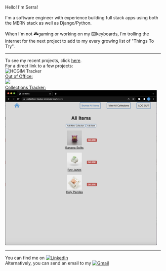Hello! I'm Serra!<br><br>
I'm a software engineer with experience building full stack apps using both the MERN stack as well as Django/Python.<br><br>
When I'm not 🎮gaming or working on my ⌨️ keyboards, I'm trolling the internet for the next project to add to my every growing list of "Things To Try".

---
To see my recent projects, click [here](https://github.com/schen044?tab=repositories).<br>
For a direct link to a few projects:<br>
![HCGIM Tracker](https://github.com/schen044/HCGIM-Tracker)<br>
[Out of Office:](https://github.com/schen044/Out-Of-Office)<br>
<img src="https://github.com/schen044/Out-Of-Office/raw/main/public/images/webpage-screenshot/trip-detail-page.png" height="500"><br>
[Collections Tracker:](https://github.com/schen044/Collections-Tracker)<br>
<img src="https://github.com/schen044/Collections-Tracker/raw/main/public/images/itemlist.png" height="500"><br>

---
You can find me on [![LinkedIn](https://img.shields.io/badge/LinkedIn-0077B5?style=for-the-badge&logo=linkedin&logoColor=white)](https://www.linkedin.com/in/serra-chen/)<br>
Alternatively, you can send an email to my [![Gmail](https://img.shields.io/badge/Gmail-D14836?style=for-the-badge&logo=gmail&logoColor=white)](mailto:serra.chen20@gmail.com)

<!---
schen044/schen044 is a ✨ special ✨ repository because its `README.md` (this file) appears on your GitHub profile.
You can click the Preview link to take a look at your changes.
--->
